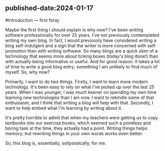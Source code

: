 published-date:2024-01-17
---
#Introduction — first foray

Maybe the first thing I should explain is why now? I've been writing software
professionally for over 25 years. I've not previously contemplated writing my
own blog. In fact, I would previously have considered writing a blog
self-indulgent and a sign that the writer is more concerned with self-promotion
than with writing software. So many blogs are a quick skim of a technology
that seems more about ticking boxes (today's blog done!) than with actually
being informative or useful. And for good reason: it takes a lot of time to
write a good blog entry; something I am unlikely to find much of myself. So, why
now?

Primarily, I want to do two things. Firstly, I want to learn more modern
technology. It's been easy to rely on what I've picked up over the last 25
years. When I was younger, I was much keener on spending my own time learning
new technologies than I am now. I want to rekindle some of that enthusiasm,
and I think that writing a blog will help with that. Secondly, I want to help
embed what I'm learning by writing about it.

It's pretty horrible to admit that when my teachers were getting us to copy
textbooks into our exercise books, which seemed such a pointless and boring
task at the time, they actually had a point. Writing things helps memory; but
rewriting things in your own words works even better.

So, this blog is, essentially, solipsistically, for me.
